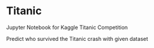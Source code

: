 # Titanic
Jupyter Notebook for Kaggle Titanic Competition

Predict who survived the Titanic crash with given dataset
